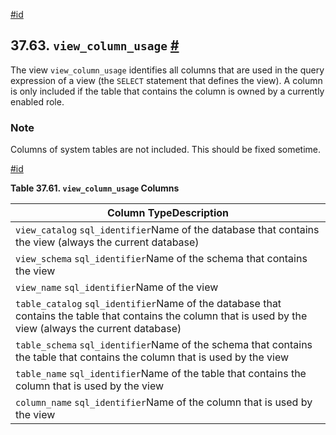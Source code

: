 [#id](#INFOSCHEMA-VIEW-COLUMN-USAGE)

## 37.63. `view_column_usage` [#](#INFOSCHEMA-VIEW-COLUMN-USAGE)

The view `view_column_usage` identifies all columns that are used in the query expression of a view (the `SELECT` statement that defines the view). A column is only included if the table that contains the column is owned by a currently enabled role.

### Note

Columns of system tables are not included. This should be fixed sometime.

[#id](#id-1.7.6.67.4)

**Table 37.61. `view_column_usage` Columns**

| Column TypeDescription                                                                                                                                       |
| ------------------------------------------------------------------------------------------------------------------------------------------------------------ |
| `view_catalog` `sql_identifier`Name of the database that contains the view (always the current database)                                                     |
| `view_schema` `sql_identifier`Name of the schema that contains the view                                                                                      |
| `view_name` `sql_identifier`Name of the view                                                                                                                 |
| `table_catalog` `sql_identifier`Name of the database that contains the table that contains the column that is used by the view (always the current database) |
| `table_schema` `sql_identifier`Name of the schema that contains the table that contains the column that is used by the view                                  |
| `table_name` `sql_identifier`Name of the table that contains the column that is used by the view                                                             |
| `column_name` `sql_identifier`Name of the column that is used by the view                                                                                    |
